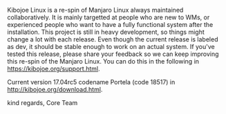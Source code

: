 Kibojoe Linux is a re-spin of Manjaro Linux always maintained collaboratively. It is mainly targetted at people who are new to WMs, or experienced people who want to have a fully functional system after the installation. This project is still in heavy development, so things might change a lot with each release. Even though the current release is labeled as dev, it should be stable enough to work on an actual system. If you've tested this release, please share your feedback so we can keep improving this re-spin of the Manjaro Linux. You can do this in the following in https://kibojoe.org/support.html. 

Current version 17.04rc5 codename Portela (code 18517) in http://kibojoe.org/download.html.
 
kind regards, Core Team
